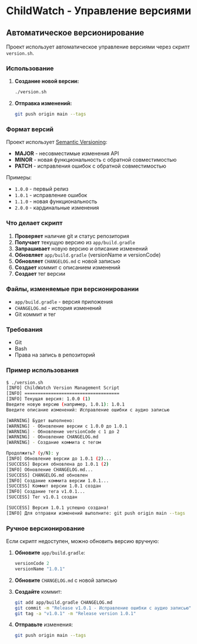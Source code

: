 # ChildWatch - Управление версиями

## Автоматическое версионирование

Проект использует автоматическое управление версиями через скрипт `version.sh`.

### Использование

1. **Создание новой версии:**
   ```bash
   ./version.sh
   ```

2. **Отправка изменений:**
   ```bash
   git push origin main --tags
   ```

### Формат версий

Проект использует [Semantic Versioning](https://semver.org/):
- **MAJOR** - несовместимые изменения API
- **MINOR** - новая функциональность с обратной совместимостью  
- **PATCH** - исправления ошибок с обратной совместимостью

Примеры:
- `1.0.0` - первый релиз
- `1.0.1` - исправление ошибок
- `1.1.0` - новая функциональность
- `2.0.0` - кардинальные изменения

### Что делает скрипт

1. **Проверяет** наличие git и статус репозитория
2. **Получает** текущую версию из `app/build.gradle`
3. **Запрашивает** новую версию и описание изменений
4. **Обновляет** `app/build.gradle` (versionName и versionCode)
5. **Обновляет** `CHANGELOG.md` с новой записью
6. **Создает** коммит с описанием изменений
7. **Создает** тег версии

### Файлы, изменяемые при версионировании

- `app/build.gradle` - версия приложения
- `CHANGELOG.md` - история изменений
- Git коммит и тег

### Требования

- Git
- Bash
- Права на запись в репозиторий

### Пример использования

```bash
$ ./version.sh
[INFO] ChildWatch Version Management Script
[INFO] ====================================
[INFO] Текущая версия: 1.0.0 (1)
Введите новую версию (например, 1.0.1): 1.0.1
Введите описание изменений: Исправление ошибки с аудио записью

[WARNING] Будет выполнено:
[WARNING] - Обновление версии с 1.0.0 до 1.0.1
[WARNING] - Обновление versionCode с 1 до 2
[WARNING] - Обновление CHANGELOG.md
[WARNING] - Создание коммита с тегом

Продолжить? (y/N): y
[INFO] Обновление версии до 1.0.1 (2)...
[SUCCESS] Версия обновлена до 1.0.1 (2)
[INFO] Обновление CHANGELOG.md...
[SUCCESS] CHANGELOG.md обновлен
[INFO] Создание коммита версии 1.0.1...
[SUCCESS] Коммит версии 1.0.1 создан
[INFO] Создание тега v1.0.1...
[SUCCESS] Тег v1.0.1 создан

[SUCCESS] Версия 1.0.1 успешно создана!
[INFO] Для отправки изменений выполните: git push origin main --tags
```

### Ручное версионирование

Если скрипт недоступен, можно обновить версию вручную:

1. **Обновите** `app/build.gradle`:
   ```gradle
   versionCode 2
   versionName "1.0.1"
   ```

2. **Обновите** `CHANGELOG.md` с новой записью

3. **Создайте** коммит:
   ```bash
   git add app/build.gradle CHANGELOG.md
   git commit -m "Release v1.0.1 - Исправление ошибки с аудио записью"
   git tag -a "v1.0.1" -m "Release version 1.0.1"
   ```

4. **Отправьте** изменения:
   ```bash
   git push origin main --tags
   ```
